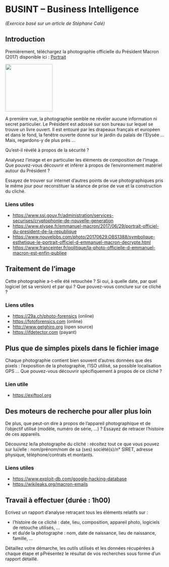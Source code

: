 # BUSINT – Business Intelligence
*(Exercice basé sur un article de Stéphane Calé)*

## Introduction
Premièrement, téléchargez la photographie officielle du Président Macron (2017) disponible ici : [Portrait](https://github.com/truillet/ups/blob/master/m2issd/ressources/EM_portait.jpg)

<img src="https://github.com/truillet/ups/blob/master/m2issd/ressources/EM_portait.jpg" width=150>

A  première  vue,  la  photographie  semble  ne  révéler  aucune  information  ni  secret  particulier.
Le Président est adossé sur son bureau sur lequel se trouve un livre ouvert. Il est entouré par les drapeaux
français et européen et dans le fond, la fenêtre ouverte donne sur le jardin du palais de l’Elysée ...
Mais, regardons-y de plus près …

Qu’est-il révélé à propos de la sécurité ?

Analysez l’image et en particulier les éléments de composition de l’image. Que pouvez-vous découvrir et
inférer à propos de l’environnement matériel autour du Président ?

Essayez de trouver sur internet d’autres points de vue photographiques pris le même jour pour reconstituer
la séance de prise de vue et la construction du cliché.

### Liens utiles
* https://www.ssi.gouv.fr/administration/services-securises/cryptophonie-de-nouvelle-generation
* https://www.elysee.fr/emmanuel-macron/2017/06/29/portrait-officiel-du-president-de-la-republique
* https://www.nouvelobs.com/photo/20170629.OBS1388/symbolique-esthetique-le-portrait-officiel-d-emmanuel-macron-decrypte.html
* https://www.franceinter.fr/politique/la-photo-officielle-d-emmanuel-macron-est-enfin-publiee

## Traitement de l’image
Cette photographie a-t-elle été retouchée ? Si oui, à quelle date, par quel logiciel (et sa version) et par
qui ?
Que pouvez-vous conclure sur ce cliché ?

### Liens utiles
* https://29a.ch/photo-forensics  (online)
* https://fotoforensics.com (online)
* http://www.getghiro.org (open source)
* https://ifdetector.com (payant)

## Plus que de simples pixels dans le fichier image
Chaque  photographie  contient  bien  souvent  d’autres  données  que  des  pixels :  l’exposition  de  la
photographie, l’ISO utilisé, sa possible localisation GPS …
Que pouvez-vous découvrir spécifiquement à propos de ce cliché ?

### Lien utile
* https://exiftool.org

## Des moteurs de recherche pour aller plus loin
De  plus,  que  peut-on  dire  à  propos  de  l’appareil  photographique  et  de  l’objectif  utilisé  (modèle,
numéro de série, …) ?
Essayez de retracer l’histoire de ces appareils.

Découvrez le/la photographe du cliché : récoltez tout ce que vous pouvez sur lui/elle : nom/prénom/nom
de sa (ses) société(s)/n° SIRET, adresse physique, téléphone/contrats et montants.

### Liens utiles
* https://www.exploit-db.com/google-hacking-database
* https://wikileaks.org/macron-emails

## Travail à effectuer (durée : 1h00)
Ecrivez un rapport d’analyse retraçant tous les éléments relatifs sur :

* l’histoire de ce cliché : date, lieu, composition, appareil photo, logiciels de retouche utilisés, …
* et du/de la photographe : nom, date de naissance, lieu de naissance, famille, …

Détaillez votre démarche, les outils utilisés et les données récupérées à chaque étape et pPrésentez le résultat de vos recherches sous forme d’un rapport détaillé.
